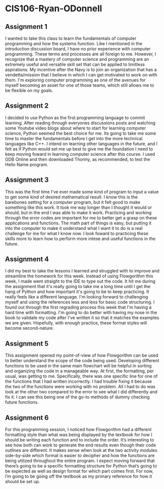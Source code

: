 # CIS106-Ryan-ODonnell

## Assignment 1

I wanted to take this class to learn the fundamentals of computer programming and how the systems function. Like I mentioned in the introduction discussion board, I have no prior experience with computer programming. These terms and processes are all foreign to me. However, I recognize that a mastery of computer science and programming are an extremely useful and versatile skill set that can be applied to limitless aspirations. My incentive after the Navy is to join an organization that has a vendetta/mission that I believe in which I can get motivated to work on with them. I'm exploring computer programming as one of the avenues for myself becoming an asset for one of those teams, which still allows me to be flexible on my goals. 

## Assignment 2

I decided to use Python as the first programming language to commit learning. After reading through everyones discussions posts and watching some Youtube video blogs about where to start for learning computer science, Python seemed the best choice for me. Its going to take me some time to master the fundamentals before I get into the more technical languages like C++. I intend on learning other languages in the future, and I felt as if Python would set me up best to give me the foundation I need to keep moving foward in learning computer science after this course. I used GDB Online and then downloaded Thonny, as recommended, to test the Hello Name program. 

## Assignment 3

This was the first time I've ever made some kind of program to input a value to get some kind of desired mathematical result. I know this is the barebones setting for a computer program, but it felt good to make something like this work. It took me way longer than I thought it would or should, but in the end I was able to make it work. Practicing and working through the error codes are important for me to better get a grasp on these applications and functions. The math part of things is easy, but putting it into the computer to make it understand what I want it to do is a real challenge for me for what I know now. I look foward to practicing these skills more to learn how to perform more intese and useful functions in the future. 

## Assignment 4

I did my best to take the lessons I learned and struggled with to improve and streamline the homework for this week. Instead of using Flowgorithm this week, I made went straight to the IDE to type out the code. It hit me during the assignment that it's really going to take me a long time until I get the hang of Python and how important it's going to be to keep practicing. It really feels like a different language. I'm looking forward to challenging myself and using the references less and less for basic code structuring. I found out through the first regrading process this week that I'm having a hard time with formatting. I'm going to do better with having my nose in the book to validate my code after I've written it so that it matches the examples we are given. Hopefully, with enough practice, these format styles will become second-nature.

## Assignment 5
This assignment opened my point-of-view of how Flowgorithm can be used to better understand the scope of the code being used. Developing different functions to be used in the same main flowchart will be helpful in sorting and organizing the code in a manageable way. At first, the formatting, per usual, was getting to me. Specifically, there was one specific line for one of the functions that I had written incorrectly. I had trouble fixing it because the two of the functions were working with no problem. All I had to do was look at the other two compared to the error to see what I did differently and fix it. I can see this being one of the go-to methods of dummy checking future functions.  

## Assignment 6
For this programming session, I noticed how Flowgorithm had a different formatting style than what was being displayed by the textbook for how I should be writing each function and to include the order. It’s interesting to see how both can work to generate the end results even though their code outlines are different. It makes sense when look at the two activity modules side-by-side which format is easier to decipher and how the functions are being utilized throughout the entire program. I expect moving forward that there’s going to be a specific formatting structure for Python that’s going to be expected as well as design format for which part comes first. For now, I’m going to be going off the textbook as my primary reference for how it should be set up. 
